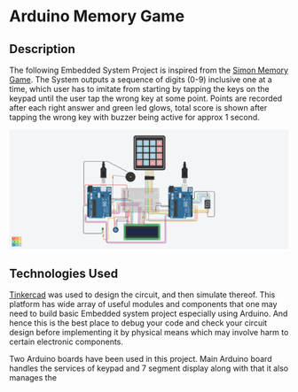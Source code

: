 # Arduino Memory Game

## Description

The following Embedded System Project is inspired from the [Simon Memory Game](https://en.wikipedia.org/wiki/Simon_(game)). The System outputs a sequence of digits (0-9) inclusive one at a time, which user has to imitate from starting by tapping the keys on the keypad until the user tap the wrong key at some point. Points are recorded after each right answer and green led glows, total score is shown after tapping the wrong key with buzzer being active for approx 1 second.

![](screenshot.png)

## Technologies Used

[Tinkercad](https://www.tinkercad.com/dashboard) was used to design the circuit, and then simulate thereof. This platform has wide array of useful modules and components that one may need to build basic Embedded system project especially using Arduino. And hence this is the best place to debug your code and check your circuit design before implementing it by physical means which may involve harm to certain electronic components.

Two Arduino boards have been used in this project. Main Arduino board handles the services of keypad and 7 segment display along with that it also manages the 


